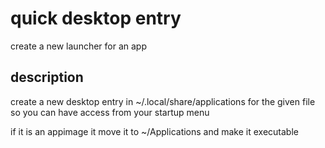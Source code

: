# quick desktop entry

create a new launcher for an app 

## description
create a new desktop entry in ~/.local/share/applications  for the given file
so you can have access from your startup menu

if it is an appimage it move it to ~/Applications and make it executable
